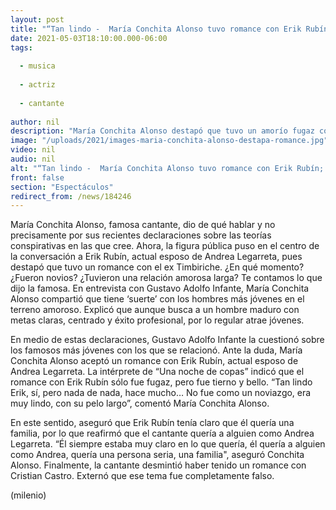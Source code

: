 ```yaml
---
layout: post
title: "“Tan lindo -  María Conchita Alonso tuvo romance con Erik Rubín; habla de Andrea Legarreta"
date: 2021-05-03T18:10:00.000-06:00
tags:
  
  - musica
  
  - actriz
  
  - cantante
  
author: nil
description: "María Conchita Alonso destapó que tuvo un amorío fugaz con Erik Rubín, esposo de Andrea Legarreta. Aseguró que ella atrae a muchos hombres jóvenes."
image: "/uploads/2021/images-maria-conchita-alonso-destapa-romance.jpg"
video: nil
audio: nil
alt: "“Tan lindo -  María Conchita Alonso tuvo romance con Erik Rubín; habla de Andrea Legarreta"
front: false
section: "Espectáculos"
redirect_from: /news/184246
---
```


María Conchita Alonso, famosa cantante, dio de qué hablar y no precisamente por sus recientes declaraciones sobre las teorías conspirativas en las que cree. Ahora, la figura pública puso en el centro de la conversación a Erik Rubín, actual esposo de Andrea Legarreta, pues destapó que tuvo un romance con el ex Timbiriche. ¿En qué momento? ¿Fueron novios? ¿Tuvieron una relación amorosa larga? Te contamos lo que dijo la famosa. En entrevista con Gustavo Adolfo Infante, María Conchita Alonso compartió que tiene ‘suerte’ con los hombres más jóvenes en el terreno amoroso. Explicó que aunque busca a un hombre maduro con metas claras, centrado y éxito profesional, por lo regular atrae jóvenes. 

En medio de estas declaraciones, Gustavo Adolfo Infante la cuestionó sobre los famosos más jóvenes con los que se relacionó. Ante la duda, María Conchita Alonso aceptó un romance con Erik Rubín, actual esposo de Andrea Legarreta. La intérprete de “Una noche de copas” indicó que el romance con Erik Rubín sólo fue fugaz, pero fue tierno y bello. “Tan lindo Erik, sí, pero nada de nada, hace mucho… No fue como un noviazgo, era muy lindo, con su pelo largo”, comentó María Conchita Alonso. 

En este sentido, aseguró que Erik Rubín tenía claro que él quería una familia, por lo que reafirmó que el cantante quería a alguien como Andrea Legarreta. “Él siempre estaba muy claro en lo que quería, él quería a alguien como Andrea, quería una persona seria, una familia", aseguró Conchita Alonso. Finalmente, la cantante desmintió haber tenido un romance con Cristian Castro. Externó que ese tema fue completamente falso. 

(milenio)